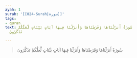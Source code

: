 ```yaml
---
ayah: 1
surah: '[[024-Surah|سورة]]'
tags:
- quran
text: سُورَةٌ أَنزَلْنَاهَا وَفَرَضْنَاهَا وَأَنزَلْنَا فِيهَا آيَاتٍ بَيِّنَاتٍ لَّعَلَّكُمْ
  تَذَكَّرُونَ

---
```

> سُورَةٌ أَنزَلْنَاهَا وَفَرَضْنَاهَا وَأَنزَلْنَا فِيهَا آيَاتٍ بَيِّنَاتٍ لَّعَلَّكُمْ تَذَكَّرُونَ
